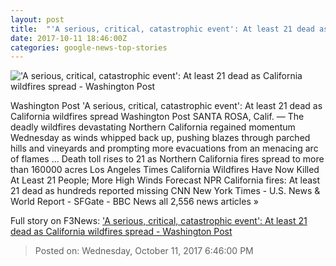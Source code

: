 ```yaml
---
layout: post
title:  "'A serious, critical, catastrophic event': At least 21 dead as California wildfires spread - Washington Post"
date: 2017-10-11 18:46:00Z
categories: google-news-top-stories
---
```


!['A serious, critical, catastrophic event': At least 21 dead as California wildfires spread - Washington Post](https://www.washingtonpost.com/resizer/efZPcL57AdjHzJL5EE3PfsHodV0=/1484x0/https://arc-anglerfish-washpost-prod-washpost.s3.amazonaws.com/public/6DECOQRTVU5QXJ2AFCX6E5KPBI.jpg)

Washington Post 'A serious, critical, catastrophic event': At least 21 dead as California wildfires spread Washington Post SANTA ROSA, Calif. — The deadly wildfires devastating Northern California regained momentum Wednesday as winds whipped back up, pushing blazes through parched hills and vineyards and prompting more evacuations from an menacing arc of flames ... Death toll rises to 21 as Northern California fires spread to more than 160000 acres Los Angeles Times California Wildfires Have Now Killed At Least 21 People; More High Winds Forecast NPR California fires: At least 21 dead as hundreds reported missing CNN New York Times - U.S. News & World Report - SFGate - BBC News all 2,556 news articles »


Full story on F3News: ['A serious, critical, catastrophic event': At least 21 dead as California wildfires spread - Washington Post](http://www.f3nws.com/n/xHzGDD)

> Posted on: Wednesday, October 11, 2017 6:46:00 PM
